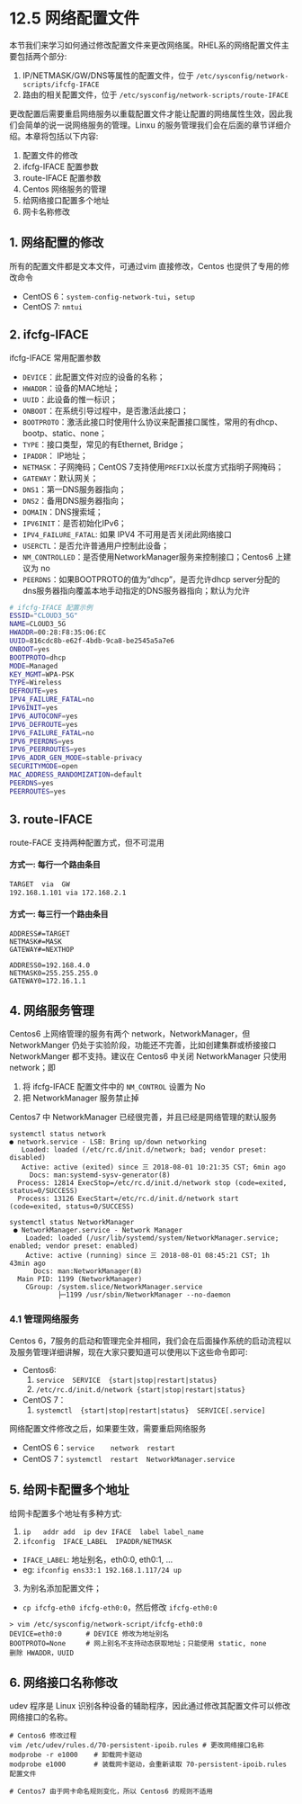 # 12.5 网络配置文件
本节我们来学习如何通过修改配置文件来更改网络属。RHEL系的网络配置文件主要包括两个部分:
1. IP/NETMASK/GW/DNS等属性的配置文件，位于 `/etc/sysconfig/network-scripts/ifcfg-IFACE`
2. 路由的相关配置文件，位于 `/etc/sysconfig/network-scripts/route-IFACE`

更改配置后需要重启网络服务以重载配置文件才能让配置的网络属性生效，因此我们会简单的说一说网络服务的管理。Linxu 的服务管理我们会在后面的章节详细介绍。本章将包括以下内容:
1. 配置文件的修改
1. ifcfg-IFACE 配置参数
2. route-IFACE 配置参数
3. Centos 网络服务的管理
4. 给网络接口配置多个地址
5. 网卡名称修改

## 1. 网络配置的修改
所有的配置文件都是文本文件，可通过vim 直接修改，Centos 也提供了专用的修改命令
- CentOS 6：`system-config-network-tui`，`setup`
- CentOS 7: `nmtui`

## 2. ifcfg-IFACE
ifcfg-IFACE 常用配置参数
- `DEVICE`：此配置文件对应的设备的名称；
- `HWADDR`：设备的MAC地址；
- `UUID`：此设备的惟一标识；
- `ONBOOT`：在系统引导过程中，是否激活此接口；
- `BOOTPROTO`：激活此接口时使用什么协议来配置接口属性，常用的有dhcp、bootp、static、none；
- `TYPE`：接口类型，常见的有Ethernet, Bridge；
- `IPADDR`： IP地址；
- `NETMASK`：子网掩码；CentOS 7支持使用`PREFIX`以长度方式指明子网掩码；
- `GATEWAY`：默认网关；
- `DNS1`：第一DNS服务器指向；
- `DNS2`：备用DNS服务器指向；
- `DOMAIN`：DNS搜索域；
- `IPV6INIT`：是否初始化IPv6；
- `IPV4_FAILURE_FATAL`: 如果 IPV4 不可用是否关闭此网络接口
- `USERCTL`：是否允许普通用户控制此设备；
- `NM_CONTROLLED`：是否使用NetworkManager服务来控制接口；Centos6 上建议为 no
- `PEERDNS`：如果BOOTPROTO的值为“dhcp”，是否允许dhcp server分配的dns服务器指向覆盖本地手动指定的DNS服务器指向；默认为允许

```bash
# ifcfg-IFACE 配置示例
ESSID="CLOUD3_5G"
NAME=CLOUD3_5G
HWADDR=00:28:F8:35:06:EC
UUID=816cdc8b-e62f-4bdb-9ca8-be2545a5a7e6
ONBOOT=yes
BOOTPROTO=dhcp
MODE=Managed
KEY_MGMT=WPA-PSK
TYPE=Wireless
DEFROUTE=yes
IPV4_FAILURE_FATAL=no
IPV6INIT=yes
IPV6_AUTOCONF=yes
IPV6_DEFROUTE=yes
IPV6_FAILURE_FATAL=no
IPV6_PEERDNS=yes
IPV6_PEERROUTES=yes
IPV6_ADDR_GEN_MODE=stable-privacy
SECURITYMODE=open
MAC_ADDRESS_RANDOMIZATION=default
PEERDNS=yes
PEERROUTES=yes
```

## 3. route-IFACE
route-FACE 支持两种配置方式，但不可混用
#### 方式一: 每行一个路由条目
```bash
TARGET  via  GW
192.168.1.101 via 172.168.2.1
```

#### 方式一: 每三行一个路由条目
```
ADDRESS#=TARGET
NETMASK#=MASK
GATEWAY#=NEXTHOP

ADDRESS0=192.168.4.0
NETMASK0=255.255.255.0
GATEWAY0=172.16.1.1
```

## 4. 网络服务管理
Centos6 上网络管理的服务有两个 network，NetworkManager，但 NetworkManger 仍处于实验阶段，功能还不完善，比如创建集群或桥接接口 NetworkManger 都不支持。建议在 Centos6 中关闭 NetworkManager 只使用 network；即
1. 将 ifcfg-IFACE 配置文件中的 `NM_CONTROL` 设置为 No
2. 把 NetworkManager 服务禁止掉

Centos7 中 NetworkManager 已经很完善，并且已经是网络管理的默认服务

```
systemctl status network
● network.service - LSB: Bring up/down networking
   Loaded: loaded (/etc/rc.d/init.d/network; bad; vendor preset: disabled)
   Active: active (exited) since 三 2018-08-01 10:21:35 CST; 6min ago
     Docs: man:systemd-sysv-generator(8)
  Process: 12814 ExecStop=/etc/rc.d/init.d/network stop (code=exited, status=0/SUCCESS)
  Process: 13126 ExecStart=/etc/rc.d/init.d/network start (code=exited, status=0/SUCCESS)

systemctl status NetworkManager
 ● NetworkManager.service - Network Manager
    Loaded: loaded (/usr/lib/systemd/system/NetworkManager.service; enabled; vendor preset: enabled)
    Active: active (running) since 三 2018-08-01 08:45:21 CST; 1h 43min ago
      Docs: man:NetworkManager(8)
  Main PID: 1199 (NetworkManager)
    CGroup: /system.slice/NetworkManager.service
            ├─1199 /usr/sbin/NetworkManager --no-daemon
```

###  4.1 管理网络服务
Centos 6，7服务的启动和管理完全并相同，我们会在后面操作系统的启动流程以及服务管理详细讲解，现在大家只要知道可以使用以下这些命令即可:
- Centos6:
  1. `service  SERVICE  {start|stop|restart|status}`  
  2. `/etc/rc.d/init.d/network {start|stop|restart|status}`
- CentOS 7：
  1. `systemctl  {start|stop|restart|status}  SERVICE[.service]`

网络配置文件修改之后，如果要生效，需要重启网络服务
- CentOS 6：`service    network  restart`
- CentOS 7：`systemctl  restart  NetworkManager.service`

## 5. 给网卡配置多个地址
给网卡配置多个地址有多种方式:
1. `ip   addr add  ip dev IFACE  label label_name`
2. `ifconfig  IFACE_LABEL  IPADDR/NETMASK`
  - `IFACE_LABEL`: 地址别名，eth0:0, eth0:1, ...
  - eg: `ifconfig ens33:1 192.168.1.117/24 up`
3. 为别名添加配置文件；
  - `cp ifcfg-eth0 ifcfg-eth0:0`，然后修改 `ifcfg-eth0:0`

```
> vim /etc/sysconfig/network-script/ifcfg-eth0:0
DEVICE=eth0:0      # DEVICE 修改为地址别名
BOOTPROTO=None     # 网上别名不支持动态获取地址；只能使用 static, none
删除 HWADDR，UUID
```

## 6. 网络接口名称修改
udev 程序是 Linux 识别各种设备的辅助程序，因此通过修改其配置文件可以修改网络接口的名称。
```
# Centos6 修改过程
vim /etc/udev/rules.d/70-persistent-ipoib.rules # 更改网络接口名称
modprobe -r e1000    # 卸载网卡驱动
modprobe e1000       # 装载网卡驱动，会重新读取 70-persistent-ipoib.rules 配置文件

# Centos7 由于网卡命名规则变化，所以 Centos6 的规则不适用
```
